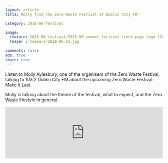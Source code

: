 ```yaml
---
layout: article
title: Molly from the Zero Waste Festival at Dublin City FM

category: 2018-06-festival

image:
  feature: 2018-06-festival/2018-06-summer-festival-front-page-logo-1200x375.png
  teaser : teasers/2018-06-21.jpg

comments: false
ads: true
share: true
---
```


Listen to Molly Aylesbury, one of the organisers of the Zero Waste Festival, talking to 103.2 Dublin City FM about the upcoming Zero Waste Festival: Make It Last.

Molly is talking about the theme of the festival, what to expect, and the Zero Waste lifestyle in general.

<iframe width="100%" height="166" scrolling="no" frameborder="no" allow="autoplay" src="https://w.soundcloud.com/player/?url=https%3A//api.soundcloud.com/tracks/460866357&color=%23ff5500&auto_play=false&hide_related=false&show_comments=true&show_user=true&show_reposts=false&show_teaser=true"></iframe>
